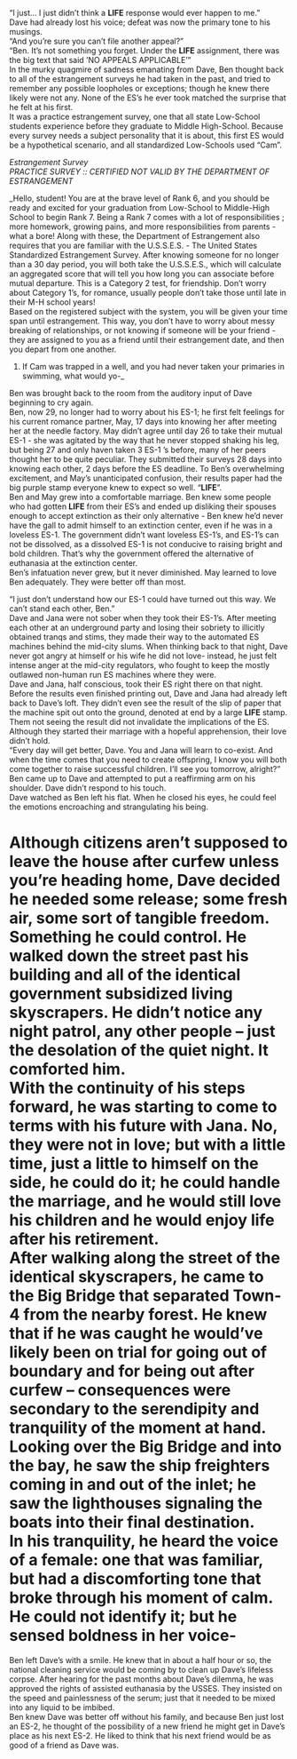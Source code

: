 “I just… I just didn’t think a **LIFE** response would ever happen to me.”  
Dave had already lost his voice; defeat was now the primary tone to his musings.  
“And you’re sure you can’t file another appeal?”  
“Ben. It’s not something you forget. Under the **LIFE** assignment, there was the big text that said ’NO APPEALS APPLICABLE’”  
In the murky quagmire of sadness emanating from Dave, Ben thought back to all of the estrangement surveys he had taken in the past, and tried to remember any possible loopholes or exceptions; though he knew there likely were not any. None of the ES’s he ever took matched the surprise that he felt at his first.  
It was a practice estrangement survey, one that all state Low-School students experience before they graduate to Middle High-School. Because every survey needs a subject personality that it is about, this first ES would be a hypothetical scenario, and all standardized Low-Schools used “Cam”.



_Estrangement Survey_  
_PRACTICE SURVEY :: CERTIFIED NOT VALID BY THE DEPARTMENT OF ESTRANGEMENT_


_Hello, student! You are at the brave level of Rank 6, and you should be ready and excited for your graduation from Low-School to Middle-High School to begin Rank 7. Being a Rank 7 comes with a lot of responsibilities ; more homework, growing pains, and more responsibilities from parents - what a bore! Along with these, the Department of Estrangement also requires that you are familiar with the U.S.S.E.S. - The United States Standardized Estrangement Survey. After knowing someone for no longer than a 30 day period, you will both take the U.S.S.E.S., which will calculate an aggregated score that will tell you how long you can associate before mutual departure. This is a Category 2 test, for friendship. Don’t worry about Category 1’s, for romance, usually people don’t take those until late in their M-H school years!   
Based on the registered subject with the system, you will be given your time span until estrangement. This way, you don’t have to worry about messy breaking of relationships, or not knowing if someone will be your friend - they are assigned to you as a friend until their estrangement date, and then you depart from one another.  
1) If Cam was trapped in a well, and you had never taken your primaries in swimming, what would yo-_


Ben was brought back to the room from the auditory input of Dave beginning to cry again.  
Ben, now 29, no longer had to worry about his ES-1; he first felt feelings for his current romance partner, May, 17 days into knowing her after meeting her at the needle factory. May didn’t agree until day 26 to take their mutual ES-1 - she was agitated by the way that he never stopped shaking his leg, but being 27 and only haven taken 3 ES-1 ’s before, many of her peers thought her to be quite peculiar. They submitted their surveys 28 days into knowing each other, 2 days before the ES deadline. To Ben’s overwhelming excitement, and May’s unanticipated confusion, their results paper had the big purple stamp everyone knew to expect so well. “**LIFE**”.  
Ben and May grew into a comfortable marriage. Ben knew some people who had gotten **LIFE** from their ES’s and ended up disliking their spouses enough to accept extinction as their only alternative - Ben knew he’d never have the gall to admit himself to an extinction center, even if he was in a loveless ES-1. The government didn’t want loveless ES-1’s, and ES-1’s can not be dissolved, as a dissolved ES-1 is not conducive to raising bright and bold children. That’s why the government offered the alternative of euthanasia at the extinction center.  
Ben’s infatuation never grew, but it never diminished. May learned to love Ben adequately. They were better off than most.  


“I just don’t understand how our ES-1 could have turned out this way. We can’t stand each other, Ben.”  
Dave and Jana were not sober when they took their ES-1’s. After meeting each other at an underground party and losing their sobriety to illicitly obtained tranqs and stims, they made their way to the automated ES machines behind the mid-city slums. When thinking back to that night, Dave never got angry at himself or his wife he did not love- instead, he just felt intense anger at the mid-city regulators, who fought to keep the mostly outlawed non-human run ES machines where they were.   
Dave and Jana, half conscious, took their ES right there on that night. Before the results even finished printing out, Dave and Jana had already left back to Dave’s loft. They didn’t even see the result of the slip of paper that the machine spit out onto the ground, denoted at end by a large **LIFE** stamp. Them not seeing the result did not invalidate the implications of the ES. Although they started their marriage with a hopeful apprehension, their love didn’t hold.  
 “Every day will get better, Dave. You and Jana will learn to co-exist. And when the time comes that you need to create offspring, I know you will both come together to raise successful children. I’ll see you tomorrow, alright?” Ben came up to Dave and attempted to put a reaffirming arm on his shoulder. Dave didn’t respond to his touch.   
Dave watched as Ben left his flat. When he closed his eyes, he could feel the emotions encroaching and strangulating his being.


Although citizens aren’t supposed to leave the house after curfew unless you’re heading home, Dave decided he needed some release; some fresh air, some sort of tangible freedom. Something he could control. He walked down the street past his building and all of the identical government subsidized living skyscrapers. He didn’t notice any night patrol, any other people – just the desolation of the quiet night. It comforted him.  
With the continuity of his steps forward, he was starting to come to terms with his future with Jana. No, they were not in love; but with a little time, just a little to himself on the side, he could do it; he could handle the marriage, and he would still love his children and he would enjoy life after his retirement.  
After walking along the street of the identical skyscrapers, he came to the Big Bridge that separated Town-4 from the nearby forest. He knew that if he was caught he would’ve likely been on trial for going out of boundary and for being out after curfew – consequences were secondary to the serendipity and tranquility of the moment at hand. Looking over the Big Bridge and into the bay, he saw the ship freighters coming in and out of the inlet; he saw the lighthouses signaling the boats into their final destination.   
In his tranquility, he heard the voice of a female: one that was familiar, but had a discomforting tone that broke through his moment of calm. He could not identify it; but he sensed boldness in her voice-   
========================================================================================
Ben left Dave’s with a smile. He knew that in about a half hour or so, the national cleaning service would be coming by to clean up Dave’s lifeless corpse. After hearing for the past months about Dave’s dilemma, he was approved the rights of assisted euthanasia by the USSES. They insisted on the speed and painlessness of the serum; just that it needed to be mixed into any liquid to be imbibed.    
Ben knew Dave was better off without his family, and because Ben just lost an ES-2, he thought of the possibility of a new friend he might get in Dave’s place as his next ES-2. He liked to think that his next friend would be as good of a friend as Dave was.






